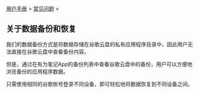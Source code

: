[用户手册](/dragonnest/drawnote/manual/zh) > [常见问题](/dragonnest/drawnote/manual/zh/q_a) >

关于数据备份和恢复
---
我们的数据备份方式是将数据存储在谷歌云盘的私有应用程序目录中，因此用户无法直接在谷歌云盘中查看备份内容。

但是，通过在有为笔记App的备份列表中查看谷歌云盘中的备份，用户可以方便地浏览备份的应用程序数据。 

只需使用相同的谷歌账号登录不同设备，即可轻松地将数据恢复到不同设备之间。